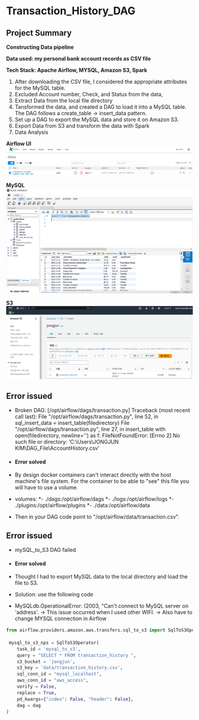 # Transaction_History_DAG

## Project Summary

**Constructing Data pipeline**

**Data used: my personal bank account records as CSV file**

**Tech Stack:  Apache Airflow, MYSQL, Amazon S3, Spark**

1. After downloading the CSV file, I considered the appropriate attributes for the MySQL table.
2. Excluded Account number, Check, and Status from the data,
3. Extract Data from the local file directory
4. Tansformed the data, and created a DAG to load it into a MySQL table. The DAG follows a create_table -> insert_data pattern.
5. Set up a DAG to export the MySQL data and store it on Amazon S3.
6. Export Data from S3 and transform the data with Spark
7. Data Analysis


**Airflow UI**
![image](https://github.com/jongjunkim/Transaction_History_DAG/blob/main/images/airflow.PNG)


**MySQL**
![image](https://github.com/jongjunkim/Transaction_History_DAG/blob/main/images/successfully.PNG)

**S3**
![image](https://github.com/jongjunkim/Transaction_History_DAG/blob/main/images/s3_bucket.PNG)

## Error issued

* Broken DAG: [/opt/airflow/dags/transaction.py] Traceback (most recent call last):
  File "/opt/airflow/dags/transaction.py", line 52, in <module>
    sql_insert_data = insert_table(filedirectory)
  File "/opt/airflow/dags/transaction.py", line 27, in insert_table
    with open(filedirectory, newline='') as f:
FileNotFoundError: [Errno 2] No such file or directory: 'C:\\Users\\JONGJUN KIM\\DAG_File\\AccountHistory.csv'

* ####  Error solved
* By design docker containers can't interact directly with the host machine's file system. For the container to be able to "see" this file you will have to use a volume.
* volumes:
*- ./dags:/opt/airflow/dags
*- ./logs:/opt/airflow/logs
*- ./plugins:/opt/airflow/plugins
*- ./data:/opt/airflow/data
* Then in your DAG code point to "/opt/airflow/data/transaction.csv".

## Error issued
* mySQL_to_S3 DAG failed
  
* #### Error solved
* Thought I had to export MySQL data to the local directory and load the file to S3.
* Solution: use the following code
* MySQLdb.OperationalError: (2003, "Can't connect to MySQL server on 'address'. -> This issue occurred when I used other WIFI. -> Also have to change MYSQL connection in Airflow
  
``` Python
from airflow.providers.amazon.aws.transfers.sql_to_s3 import SqlToS3Operator   

 mysql_to_s3_nps = SqlToS3Operator(
    task_id = 'mysql_to_s3',
    query = "SELECT * FROM transaction_history ",
    s3_bucket = 'jongjun',
    s3_key = 'data/transaction_history.csv',
    sql_conn_id = "mysql_localhost",
    aws_conn_id = "aws_access",
    verify = False,
    replace = True,
    pd_kwargs={"index": False, "header": False},    
    dag = dag
)
```

  
